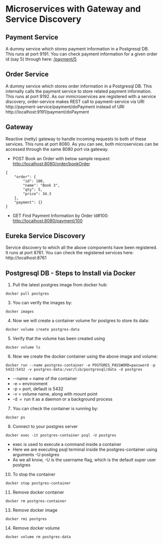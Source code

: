# Microservices with Gateway and Service Discovery

## Payment Service
A dummy service which stores payment information in a Postgresql DB. This runs at port 9191. You can check payment information for a given order id (say 5) through here: [/payment/5](http://localhost:9191/payment/5)

## Order Service
A dummy service which stores order information in a Postgresql DB. This internally calls the payment service to store related payment information. This runs at port 9192. As our mmicroservices are registered with a service discovery, order-service makes REST call to payment-service via URI http://payment-service/payment/doPayment instead of URI http://localhost:9191/payment/doPayment

## Gateway
Reactive (netty) gateway to handle incoming requests to both of these services. This runs at port 8080. As you can see, both microservices can be accessed through the same 8080 port via gateway.

- POST Book an Order with below sample request: [http://localhost:8080/order/bookOrder](http://localhost:8080/order/bookOrder)
```
{
    "order": {
        "id": 100,
        "name": "Book 3",
        "qty": 5,
        "price": 34.3
    },
    "payment": {}
}
```
- GET Find Payment Information by Order Id#100: [http://localhost:8080/payment/100](http://localhost:8080/payment/100)

## Eureka Service Discovery
Service discovery to which all the above components have been registered. It runs at port 8761. You can check the registered services here: http://localhost:8761

## Postgresql DB - Steps to Install via Docker

1. Pull the latest postgres image from docker hub:
```
docker pull postgres
```
3. You can verify the images by:
```
docker images
```
4. Now we will create a container volume for postgres to store its data:
```
docker volume create postgres-data
```
5. Verify that the volume has been created using
```
docker volume ls
```
6. Now we create the docker container using the above image and volume:
```
docker run --name postgres-container -e POSTGRES_PASSWORD=password -p 5432:5432 -v postgres-data:/var/lib/postgresql/data -d postgres
```
- --name = name of the container
- -e = environment
- -p = port, default is 5432
- -v = volume name, along with mount point
- -d ‎ =  run it as a daemon or a background process
7. You can check the container is running by:
```
docker ps
```
8. Connect to your postgres server
```
docker exec -it postgres-container psql -U postgres
```
- exec is used to execute a command inside a container
- Here we are executing psql terminal inside the postgres-container using arguments -U postgres
- As we all know, -U is the username flag, which is the default super user postgres

10. To stop the container
```
docker stop postgres-container
```
11. Remove docker container
```
docker rm postgres-container
```
13. Remove docker image
```
docker rmi postgres
```
14. Remove docker volume
```
docker volume rm postgres-data
```




